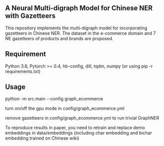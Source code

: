 ## A Neural Multi-digraph Model for Chinese NER with Gazetteers

This repository implements the multi-digraph model for incorporating gazetteers in Chinese NER. The dataset in the e-commerce domain and 7 NE gazetteers of products and brands are proposed.

## Requirement
Python 3.6, Pytorch >= 0.4, hb-config, dill, tqdm, numpy (or using pip -r requirements.txt)

## Usage
python -m src.main --config graph_ecommerce

turn on/off the gpu mode in config/graph_ecommerce.yml

remove gazetteers in config/graph_ecommerce.yml to run trivial GraphNER


To reproduce results in paper, you need to retrain and replace demo embeddings in data/embeddings (including char embedding and bichar embedding trained on Chinese wiki)
